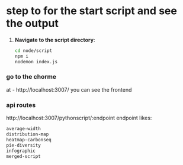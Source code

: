 # step to for the start script and see the output 

1. **Navigate to the script directory**:
   ```bash
   cd node/script
   npm i
   nodemon index.js


### go to the chorme 
at - http://localhost:3007/ you can see the frontend 

### api routes
   http://localhost:3007/pythonscript/:endpoint
   endpoint likes:
   ```bash
   average-width
   distribution-map
   heatmap-carbonseq
   pie-diversity
   infographic
   merged-script

